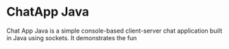 <h1>ChatApp Java</h1>
<p>
  Chat App Java is a simple console-based client-server chat application built in Java using sockets. It demonstrates the fun
</p> 
